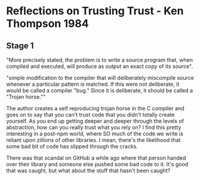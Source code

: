 # Reflections on Trusting Trust - Ken Thompson 1984

## Stage 1
"More precisely stated, the problem is to write a source program that, when compiled and executed, will produce as output an exact copy of its source".

"simple modification to the compiler that
will deliberately miscompile source whenever a particular pattern is matched. If this were not deliberate, it
would be called a compiler "bug." Since it is deliberate,
it should be called a "Trojan horse.""

The author creates a self reproducing trojan horse in the C compiler and goes on to say that you can't trust code that you didn't totally create yourself. As you end up getting deeper and deeper through the levels of abstraction, how can you really trust what you rely on? I find this pretty interesting in a post-npm world, where SO much of the code we write is reliant upon zillions of other libraries. I mean, there's the likelihood that some bad bit of code has slipped through the cracks.

There was that scandal on GitHub a while ago where that person handed over their library and someone else pushed some bad code to it. It's good that was caught, but what about the stuff that hasn't been caught?
